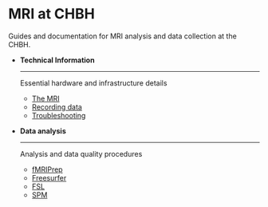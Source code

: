 # MRI at CHBH

Guides and documentation for MRI analysis and data collection at the CHBH.

<div class="grid cards" markdown>

-   **Technical Information**
    
    ---
    
    Essential hardware and infrastructure details
    
    - [The MRI](hardware/scanner.md)
    - [Recording data](hardware/stimulus_equipment.md)
    - [Troubleshooting](hardware/troubleshooting.md)

-   **Data analysis**
    
    ---
    
    Analysis and data quality procedures
    
    - [fMRIPrep](analysis/fmriprep.md)
    - [Freesurfer](analysis/freesurfer.md)
    - [FSL](analysis/fsl.md)
    - [SPM](analysis/spm.md)

</div>